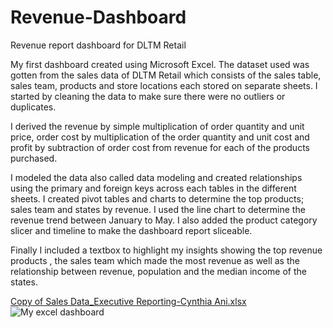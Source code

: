 # Revenue-Dashboard
Revenue report dashboard for DLTM Retail

My first dashboard created using Microsoft Excel. The dataset used was gotten from the sales data of DLTM Retail which consists of the sales table, sales team, products and store locations each stored on separate sheets. I started by cleaning the data to make sure there were no outliers or duplicates. 

I derived the revenue by simple multiplication of order quantity and unit price, order cost by multiplication of the order quantity and unit cost and profit by subtraction of order cost from revenue for each of the products purchased.

I modeled the data also called data modeling and created relationships using the primary and foreign keys across each tables in the different sheets. I created pivot tables and charts to determine the top products; sales team and states by revenue.
I used the line chart to determine the revenue trend between January to May. I also added the product category slicer and timeline to make the dashboard report sliceable.

Finally I included a textbox to highlight my insights showing the top revenue products , the sales team which made the most revenue as well as the relationship between revenue, population and the median income of the states.

[Copy of Sales Data_Executive Reporting-Cynthia Ani.xlsx](https://github.com/cannydee/Revenue-Dashboard/files/10132668/Copy.of.Sales.Data_Executive.Reporting-Cynthia.Ani.xlsx)
![My excel dashboard](https://user-images.githubusercontent.com/94903456/205064426-7bf72d73-8e08-4acc-8345-469c4f982f2c.png)

